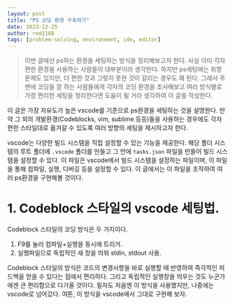 ```yaml
---
layout: post
title: "PS 코딩 환경 구축하기"
date: 2023-12-25
author: red1108
tags: [problem-solving, environment, ide, editor]
---
```


> 이번 글에선 ps하는 환경을 세팅하는 방식을 정리해보고자 한다. 사실 이미 각자 편한 환경을 사용하는 사람들이 대부분이라 생각한다. 하지만 ps세팅에는 취향 문제도 있지만, 더 편한 것과 그렇지 못한 것이 갈리는 경우도 꽤 된다. 그래서 주변에 코딩을 잘 하는 사람들에게 각자의 코딩 환경을 조사해보고 여러 방식별로 가장 편리한 세팅을 정리한다면 도움이 될 거라 생각하여 이 글을 작성한다.

이 글은 가장 자유도가 높은 vscode를 기준으로 ps환경을 세팅하는 것을 설명한다. 만약 그 외의 개발환경(Codeblocks, vim, sublime 등등)들을 사용하는 경우에도 각자 편한 스타일대로 옮겨갈 수 있도록 여러 방향의 세팅을 제시하고자 한다.

vscode는 다양한 빌드 시스템을 직접 설정할 수 있는 기능을 제공한다. 해당 폴더 시스템의 루트 폴더에 `.vscode` 폴더를 만들고 그 안에 `tasks.json` 파일을 만들어 빌드 시스템을 설정할 수 있다. 이 파일은 vscode에서 빌드 시스템을 설정하는 파일이며, 이 파일을 통해 컴파일, 실행, 디버깅 등을 설정할 수 있다. 이 글에서는 이 파일을 조작하여 여러 ps환경을 구현해볼 것이다.

# 1. Codeblock 스타일의 vscode 세팅법.

Codeblock 스타일의 코딩 방식은 두 가지이다.

1. F9를 눌러 컴파일+실행을 동시에 트리거.
2. 실행파일으로 독립적인 새 창을 띄워 stdin, stdout 사용.

Codeblock 스타일의 방식은 코드의 변경사항을 바로 실행할 때 반영하여 즉각적인 피드백을 얻을 수 있다는 점에서 편리하다. 그리고 독립적인 실행창을 띄우는 것도 누군가에겐 큰 편리함으로 다가올 것이다. 필자도 처음엔 이 방식을 사용했지만, 나중에는 vscode로 넘어갔다. 여튼, 이 방식을 vscode에서 그대로 구현해 보자.
